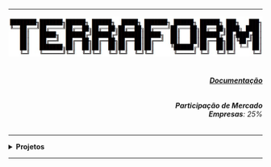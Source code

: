 ----

<div align="Center"> 
<a href="https://github.com/n3urocr45h/Terraform/blob/main/Terraform.jpg"><img src="https://github.com/n3ur0cr45h/Terraform/blob/main/Terraform.jpg"></a>
</div> 

<div align="Right">
<h6>
<br><strong><a href="https://developer.hashicorp.com/terraform/docs">Documentação</a></strong>
</h6>  
</div>

<div align="Right">
<h6>
<strong>Participação de Mercado</strong>
<br><strong>Empresas</strong>: 25%
</h6>  
</div>

----

<details>
  <summary><b> Projetos </b></summary>
<div align="Center"> 
<br>

  
|  ID  | Título                    | Descrição                                                                        | 
| ---- | ------------------------- | ---------------------------------------------------------------------------------| 
|  01  | Bucket S3                 | Provisiomamento de Bucket com o Terraform                                        |
|  02  | Instância + Bucket        | Provisiomamento de Bucket e EC2, com saída do IP Público                         |
|  03  | RDS - MySQL               | Provisiomamento de um banco de dados MySQL                                       |
|  04  | Variaveis                 | Provisiomamento EC2 e RDS com Variáveis                                          |
|  05  | Backend                   | Realizar a troca de Backend                                                      |
|  06  | Drift                     | Shell para verificação de mudanças na configuração do workspace                  |
|  07  | Backups                   | Formas de Realizar Backup do Terraform (.tfstate)                                |
|  08  | Endereçamento de Recursos | Testar a criação de uma VPC com enderaçamento de SG                              |

</div> 
</details>

----
